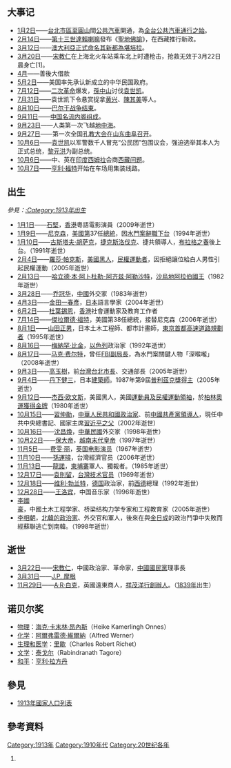 ## 大事记

  - [1月2日](../Page/1月2日.md "wikilink")——[台北市區至](https://zh.wikipedia.org/wiki/台北市 "wikilink")[圓山](../Page/圓山.md "wikilink")間[公共汽車](../Page/公共汽車.md "wikilink")開通，為[全台公共汽車通行之始](https://zh.wikipedia.org/wiki/台灣 "wikilink")。
  - [2月14日](../Page/2月14日.md "wikilink")——[第十三世達賴喇嘛](../Page/第十三世達賴喇嘛.md "wikilink")發布《[聖地佛諭](../Page/聖地佛諭.md "wikilink")》，在西藏推行新政。
  - [3月12日](../Page/3月12日.md "wikilink")——[澳大利亞正式命名其新都為](https://zh.wikipedia.org/wiki/澳大利亞 "wikilink")[堪培拉](../Page/堪培拉.md "wikilink")。
  - [3月20日](../Page/3月20日.md "wikilink")——[宋教仁](../Page/宋教仁.md "wikilink")在上海北火车站乘车北上时遭枪击，抢救无效于3月22日晨身亡\[1\]。
  - [4月](../Page/4月.md "wikilink")——善後大借款
  - [5月2日](../Page/5月2日.md "wikilink")——美国率先承认新成立的中华民国政府。
  - [7月12日](https://zh.wikipedia.org/wiki/7月12日 "wikilink")——[二次革命](../Page/二次革命.md "wikilink")爆发，[孫中山](../Page/孫中山.md "wikilink")讨伐[袁世凯](../Page/袁世凯.md "wikilink")。
  - [7月31日](../Page/7月31日.md "wikilink")——袁世凯下令悬赏捉拿[黄兴](../Page/黄兴.md "wikilink")、[陳其美](../Page/陳其美.md "wikilink")等人。
  - [8月10日](../Page/8月10日.md "wikilink")——[巴尔干战争结束](https://zh.wikipedia.org/wiki/巴尔干战争 "wikilink")。
  - [9月11日](../Page/9月11日.md "wikilink")——[中国](https://zh.wikipedia.org/wiki/中国 "wikilink")[名流内阁组成](https://zh.wikipedia.org/wiki/名流内阁 "wikilink")。
  - [9月23日](../Page/9月23日.md "wikilink")——人类第一次飞越[地中海](../Page/地中海.md "wikilink")。
  - [9月27日](../Page/9月27日.md "wikilink")——第一次全国[孔教大会在山东曲阜召开](https://zh.wikipedia.org/wiki/孔教 "wikilink")。
  - [10月6日](../Page/10月6日.md "wikilink")——[袁世凯](../Page/袁世凯.md "wikilink")以军警数千人冒充“公民团”包围议会，强迫选举其本人为正式总统，[黎元洪](../Page/黎元洪.md "wikilink")为副总统。
  - [10月6日](../Page/10月6日.md "wikilink")——中、英在[印度](../Page/印度.md "wikilink")[西姆拉](../Page/西姆拉.md "wikilink")会商[西藏问题](../Page/西藏问题.md "wikilink")。
  - [10月7日](../Page/10月7日.md "wikilink")——[亨利·福特](../Page/亨利·福特.md "wikilink")开始在车场用集装线路。

## 出生

*參見：[:Category:1913年出生](https://zh.wikipedia.org/wiki/Category:1913年出生 "wikilink")*

  - [1月1日](../Page/1月1日.md "wikilink")——[石堅](../Page/石堅.md "wikilink")，[香港](../Page/香港.md "wikilink")粵語電影演員（2009年逝世）
  - [1月9日](../Page/1月9日.md "wikilink")——[尼克森](https://zh.wikipedia.org/wiki/尼克森 "wikilink")，[美國第](https://zh.wikipedia.org/wiki/美國 "wikilink")37任[總統](https://zh.wikipedia.org/wiki/美國總統 "wikilink")，因[水門案辭職下台](https://zh.wikipedia.org/wiki/水門案 "wikilink")（1994年逝世）
  - [1月10日](../Page/1月10日.md "wikilink")——[古斯塔夫·胡萨克](../Page/古斯塔夫·胡萨克.md "wikilink")，[捷克斯洛伐克](https://zh.wikipedia.org/wiki/捷克斯洛伐克 "wikilink")、捷共領導人，[布拉格之春](../Page/布拉格之春.md "wikilink")後上台。（1991年逝世）
  - [2月4日](../Page/2月4日.md "wikilink")——[羅莎·帕克斯](../Page/羅莎·帕克斯.md "wikilink")，[美國黑人](https://zh.wikipedia.org/wiki/美國黑人 "wikilink")，[民權運動者](https://zh.wikipedia.org/wiki/民權運動 "wikilink")，因拒絕讓位給白人男性引起民權運動（2005年逝世）
  - [2月13日](../Page/2月13日.md "wikilink")——[哈立德·本·阿卜杜勒-阿齐兹·阿勒沙特](../Page/哈立德·本·阿卜杜勒-阿齐兹·阿勒沙特.md "wikilink")，[沙烏地阿拉伯國王](https://zh.wikipedia.org/wiki/沙烏地阿拉伯 "wikilink")（1982年逝世）
  - [3月28日](../Page/3月28日.md "wikilink")——[乔冠华](../Page/乔冠华.md "wikilink")，[中國](../Page/中國.md "wikilink")外交家（1983年逝世）
  - [4月3日](../Page/4月3日.md "wikilink")——[金田一春彥](https://zh.wikipedia.org/wiki/金田一春彥 "wikilink")，[日本](../Page/日本.md "wikilink")語言學家（2004年逝世）
  - [6月2日](../Page/6月2日.md "wikilink")——[杜葉錫恩](../Page/杜葉錫恩.md "wikilink")，[香港](../Page/香港.md "wikilink")社會運動家及教育工作者
  - [7月14日](https://zh.wikipedia.org/wiki/7月14日 "wikilink")——[傑拉爾德·福特](https://zh.wikipedia.org/wiki/傑拉爾德·福特 "wikilink")，美國第38任總統，接替尼克森（2006年逝世）
  - [8月1日](../Page/8月1日.md "wikilink")——[山田正男](../Page/山田正男.md "wikilink")，日本土木工程師、都市計畫師，[東京](https://zh.wikipedia.org/wiki/東京 "wikilink")[首都高速道路規劃者](https://zh.wikipedia.org/wiki/首都高速道路 "wikilink")（1995年逝世）
  - [8月16日](../Page/8月16日.md "wikilink")——[梅納罕·比金](../Page/梅纳赫姆·贝京.md "wikilink")，[以色列](../Page/以色列.md "wikilink")政治家（1992年逝世）
  - [8月17日](../Page/8月17日.md "wikilink")——[马克·费尔特](../Page/马克·费尔特.md "wikilink")，曾任[FBI副局長](https://zh.wikipedia.org/wiki/FBI "wikilink")，為水門案關鍵人物「深喉嚨」（2008年逝世）
  - [9月3日](../Page/9月3日.md "wikilink")——[高玉樹](../Page/高玉樹.md "wikilink")，前[台灣](https://zh.wikipedia.org/wiki/台灣 "wikilink")[台北市長](https://zh.wikipedia.org/wiki/台北市長 "wikilink")、交通部長（2005年逝世）
  - [9月4日](../Page/9月4日.md "wikilink")——[丹下健三](../Page/丹下健三.md "wikilink")，日本[建築師](https://zh.wikipedia.org/wiki/建築師 "wikilink")。1987年第9屆[普利茲克獎得主](https://zh.wikipedia.org/wiki/普利茲克獎 "wikilink")（2005年逝世）
  - [9月12日](../Page/9月12日.md "wikilink")——[杰西·欧文斯](../Page/杰西·欧文斯.md "wikilink")，美國黑人，美國[運動員及民權運動領袖](https://zh.wikipedia.org/wiki/運動員 "wikilink")，於[柏林奧運獲得金牌](https://zh.wikipedia.org/wiki/柏林奧運 "wikilink")（1980年逝世）
  - [10月15日](../Page/10月15日.md "wikilink")——[習仲勛](https://zh.wikipedia.org/wiki/習仲勛 "wikilink")，[中華人民共和國政治家](https://zh.wikipedia.org/wiki/中華人民共和國 "wikilink")、前[中國共產黨領導人](https://zh.wikipedia.org/wiki/中國共產黨 "wikilink")，現任中共中央總書記、國家主席[習近平之父](https://zh.wikipedia.org/wiki/習近平 "wikilink")（2002年逝世）
  - [10月16日](../Page/10月16日.md "wikilink")——[沈昌煥](../Page/沈昌煥.md "wikilink")，[中華民國](../Page/中華民國.md "wikilink")外交家（1998年逝世）
  - [10月22日](../Page/10月22日.md "wikilink")——[保大帝](../Page/保大帝.md "wikilink")，[越南末代皇帝](https://zh.wikipedia.org/wiki/越南 "wikilink")（1997年逝世）
  - [11月5日](../Page/11月5日.md "wikilink")——[费雯·丽](../Page/费雯·丽.md "wikilink")，[英国电影演员](https://zh.wikipedia.org/wiki/英国 "wikilink")（1967年逝世）
  - [11月10日](../Page/11月10日.md "wikilink")——[孫運璿](../Page/孫運璿.md "wikilink")，台灣經濟官员（2006年逝世）
  - [11月13日](../Page/11月13日.md "wikilink")——[龍諾](https://zh.wikipedia.org/wiki/龍諾 "wikilink")，[柬埔寨](../Page/柬埔寨.md "wikilink")軍人、獨裁者。（1985年逝世）
  - [12月17日](../Page/12月17日.md "wikilink")——[袁則留](https://zh.wikipedia.org/wiki/袁則留 "wikilink")，[台灣技术官员](https://zh.wikipedia.org/wiki/台灣 "wikilink")（1969年逝世）
  - [12月18日](../Page/12月18日.md "wikilink")——[维利·勃兰特](../Page/维利·勃兰特.md "wikilink")，[德国](../Page/德国.md "wikilink")政治家，前[西德](../Page/西德.md "wikilink")總理（1992年逝世）
  - [12月28日](../Page/12月28日.md "wikilink")——[王洛宾](../Page/王洛宾.md "wikilink")，中国音乐家（1996年逝世）
  - [李國豪](../Page/李国豪_\(学者\).md "wikilink")，中國土木工程学家、桥梁结构力学专家和工程教育家（2005年逝世）
  - [李相朝](../Page/李相朝.md "wikilink")，[北韓的政治家](https://zh.wikipedia.org/wiki/北韓 "wikilink")、外交官和軍人，後來在與[金日成](../Page/金日成.md "wikilink")的政治鬥爭中失敗而經蘇聯逃亡到南韓。（1998年逝世）

## 逝世

  - [3月22日](../Page/3月22日.md "wikilink")——[宋教仁](../Page/宋教仁.md "wikilink")，中國政治家、革命家，[中國國民黨](../Page/中國國民黨.md "wikilink")理事長
  - [3月31日](../Page/3月31日.md "wikilink")——[J.P. 摩根](https://zh.wikipedia.org/wiki/摩根 "wikilink")
  - [11月29日](../Page/11月29日.md "wikilink")——[A·R·白克](https://zh.wikipedia.org/wiki/A·R·白克 "wikilink")，英國遠東商人，[祥茂洋行創辦人](https://zh.wikipedia.org/wiki/祥茂洋行 "wikilink")。（[1839年](../Page/1839年.md "wikilink")出生）

## 诺贝尔奖

  - [物理](../Page/诺贝尔物理学奖.md "wikilink")：[海克·卡末林·昂內斯](../Page/海克·卡末林·昂內斯.md "wikilink")（Heike Kamerlingh Onnes）
  - [化学](../Page/诺贝尔化学奖.md "wikilink")：[阿爾弗雷德·維爾納](https://zh.wikipedia.org/wiki/阿爾弗雷德·維爾納 "wikilink")（Alfred Werner）
  - [生理和医学](../Page/诺贝尔生理学或医学奖.md "wikilink")：[里歇](https://zh.wikipedia.org/wiki/里歇 "wikilink")（Charles Robert Richet）
  - [文学](../Page/诺贝尔文学奖.md "wikilink")：[泰戈尔](../Page/罗宾德拉纳特·泰戈尔.md "wikilink")（Rabindranath Tagore）
  - [和平](../Page/诺贝尔和平奖.md "wikilink")：[亨利·拉方丹](https://zh.wikipedia.org/wiki/亨利·拉方丹 "wikilink")

## 參見

  - [1913年國家人口列表](../Page/1913年國家人口列表.md "wikilink")

## 參考資料

[Category:1913年](https://zh.wikipedia.org/wiki/Category:1913年 "wikilink") [Category:1910年代](https://zh.wikipedia.org/wiki/Category:1910年代 "wikilink") [Category:20世纪各年](https://zh.wikipedia.org/wiki/Category:20世纪各年 "wikilink")

1.
